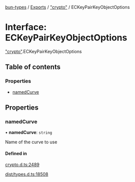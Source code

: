 [bun-types](../README.md) / [Exports](../modules.md) / ["crypto"](../modules/crypto_.md) / ECKeyPairKeyObjectOptions

# Interface: ECKeyPairKeyObjectOptions

["crypto"](../modules/crypto_.md).ECKeyPairKeyObjectOptions

## Table of contents

### Properties

- [namedCurve](crypto_.ECKeyPairKeyObjectOptions.md#namedcurve)

## Properties

### namedCurve

• **namedCurve**: `string`

Name of the curve to use

#### Defined in

[crypto.d.ts:2489](https://github.com/valgaze/bun-types/blob/5e53f27/crypto.d.ts#L2489)

[dist/types.d.ts:18508](https://github.com/valgaze/bun-types/blob/5e53f27/dist/types.d.ts#L18508)

